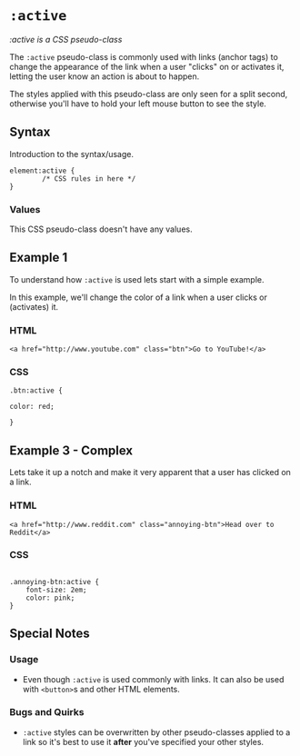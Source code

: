 # `:active`

*:active is a CSS pseudo-class*

The `:active` pseudo-class is commonly used with links (anchor tags) to change the appearance of the link when a user "clicks" on or activates it, letting the user know an action is about to happen.

The styles applied with this pseudo-class are only seen for a split second, otherwise you'll have to hold your left mouse button to see the style.


## Syntax

Introduction to the syntax/usage.

```
element:active {
		/* CSS rules in here */
}
```

### Values

This CSS pseudo-class doesn't have any values.

## Example 1

To understand how `:active` is used lets start with a simple example. 

In this example, we'll change the color of a link when a user clicks or (activates) it.

### HTML

``` 
<a href="http://www.youtube.com" class="btn">Go to YouTube!</a>

```

### CSS

```
.btn:active {

color: red;

}

```

## Example 3 - Complex

Lets take it up a notch and make it very apparent that a user has clicked on a link.

### HTML

```
<a href="http://www.reddit.com" class="annoying-btn">Head over to Reddit</a>
```

### CSS

```

.annoying-btn:active {
	font-size: 2em;
 	color: pink;
}

```



## Special Notes

### Usage

* Even though `:active` is used commonly with links. It can also be used with `<button>`s and other HTML elements.

### Bugs and Quirks

* `:active` styles can be overwritten by other pseudo-classes applied to a link so it's best to use it **after** you've specified your other styles.

